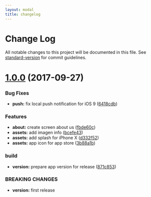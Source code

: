 ```yaml
---
layout: modal
title: changelog
---
```

# Change Log

All notable changes to this project will be documented in this file. See [standard-version](https://github.com/conventional-changelog/standard-version) for commit guidelines.

<a name="1.0.0"></a>
# [1.0.0](https://github.com/flyve-mdm/flyve-mdm-ios-inventory-agent/compare/0.1.0...1.0.0) (2017-09-27)


### Bug Fixes

* **push:** fix local push notification for iOS 9 ([6418cdb](https://github.com/flyve-mdm/flyve-mdm-ios-inventory-agent/commit/6418cdb))


### Features

* **about:** create screen about us ([fbde60c](https://github.com/flyve-mdm/flyve-mdm-ios-inventory-agent/commit/fbde60c))
* **assets:** add imagen info ([bcefe43](https://github.com/flyve-mdm/flyve-mdm-ios-inventory-agent/commit/bcefe43))
* **assets:** add splash for iPhone X ([d332f52](https://github.com/flyve-mdm/flyve-mdm-ios-inventory-agent/commit/d332f52))
* **assets:** app icon for app store ([3b88a1b](https://github.com/flyve-mdm/flyve-mdm-ios-inventory-agent/commit/3b88a1b))


### build

* **version:** prepare app version for release ([871c853](https://github.com/flyve-mdm/flyve-mdm-ios-inventory-agent/commit/871c853))


### BREAKING CHANGES

* **version:** first release
